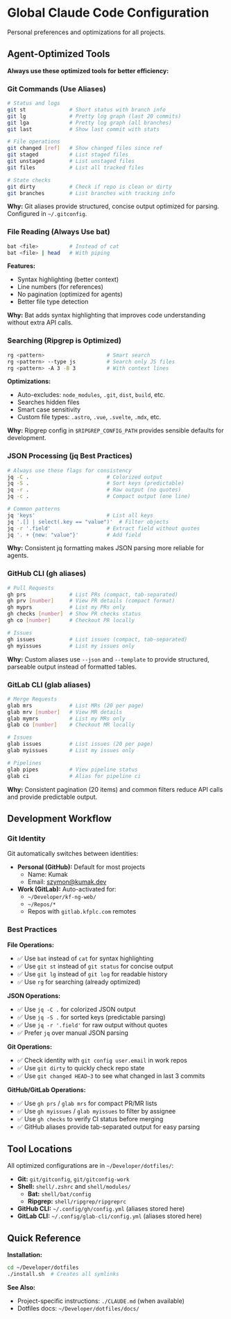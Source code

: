 # Global Claude Code Configuration

Personal preferences and optimizations for all projects.

## Agent-Optimized Tools

**Always use these optimized tools for better efficiency:**

### Git Commands (Use Aliases)
```bash
# Status and logs
git st              # Short status with branch info
git lg              # Pretty log graph (last 20 commits)
git lga             # Pretty log graph (all branches)
git last            # Show last commit with stats

# File operations
git changed [ref]   # Show changed files since ref
git staged          # List staged files
git unstaged        # List unstaged files
git files           # List all tracked files

# State checks
git dirty           # Check if repo is clean or dirty
git branches        # List branches with tracking info
```

**Why:** Git aliases provide structured, concise output optimized for parsing. Configured in `~/.gitconfig`.

### File Reading (Always Use bat)
```bash
bat <file>          # Instead of cat
bat <file> | head   # With piping
```

**Features:**
- Syntax highlighting (better context)
- Line numbers (for references)
- No pagination (optimized for agents)
- Better file type detection

**Why:** Bat adds syntax highlighting that improves code understanding without extra API calls.

### Searching (Ripgrep is Optimized)
```bash
rg <pattern>                    # Smart search
rg <pattern> --type js          # Search only JS files
rg <pattern> -A 3 -B 3          # With context lines
```

**Optimizations:**
- Auto-excludes: `node_modules`, `.git`, `dist`, `build`, etc.
- Searches hidden files
- Smart case sensitivity
- Custom file types: `.astro`, `.vue`, `.svelte`, `.mdx`, etc.

**Why:** Ripgrep config in `$RIPGREP_CONFIG_PATH` provides sensible defaults for development.

### JSON Processing (jq Best Practices)
```bash
# Always use these flags for consistency
jq -C .                         # Colorized output
jq -S .                         # Sort keys (predictable)
jq -r .                         # Raw output (no quotes)
jq -c .                         # Compact output (one line)

# Common patterns
jq 'keys'                       # List all keys
jq '.[] | select(.key == "value")'  # Filter objects
jq -r '.field'                  # Extract field without quotes
jq '. + {new: "value"}'         # Add field
```

**Why:** Consistent jq formatting makes JSON parsing more reliable for agents.

### GitHub CLI (gh aliases)
```bash
# Pull Requests
gh prs              # List PRs (compact, tab-separated)
gh prv [number]     # View PR details (compact format)
gh myprs            # List my PRs only
gh checks [number]  # Show PR checks status
gh co [number]      # Checkout PR locally

# Issues
gh issues           # List issues (compact, tab-separated)
gh myissues         # List my issues only
```

**Why:** Custom aliases use `--json` and `--template` to provide structured, parseable output instead of formatted tables.

### GitLab CLI (glab aliases)
```bash
# Merge Requests
glab mrs            # List MRs (20 per page)
glab mrv [number]   # View MR details
glab mymrs          # List my MRs only
glab co [number]    # Checkout MR locally

# Issues
glab issues         # List issues (20 per page)
glab myissues       # List my issues only

# Pipelines
glab pipes          # View pipeline status
glab ci             # Alias for pipeline ci
```

**Why:** Consistent pagination (20 items) and common filters reduce API calls and provide predictable output.

## Development Workflow

### Git Identity
Git automatically switches between identities:
- **Personal (GitHub):** Default for most projects
  - Name: Kumak
  - Email: szymon@kumak.dev
- **Work (GitLab):** Auto-activated for:
  - `~/Developer/kf-ng-web/`
  - `~/Repos/*`
  - Repos with `gitlab.kfplc.com` remotes

### Best Practices

**File Operations:**
- ✅ Use `bat` instead of `cat` for syntax highlighting
- ✅ Use `git st` instead of `git status` for concise output
- ✅ Use `git lg` instead of `git log` for readable history
- ✅ Use `rg` for searching (already optimized)

**JSON Operations:**
- ✅ Use `jq -C .` for colorized JSON output
- ✅ Use `jq -S .` for sorted keys (predictable parsing)
- ✅ Use `jq -r '.field'` for raw output without quotes
- ✅ Prefer `jq` over manual JSON parsing

**Git Operations:**
- ✅ Check identity with `git config user.email` in work repos
- ✅ Use `git dirty` to quickly check repo state
- ✅ Use `git changed HEAD~3` to see what changed in last 3 commits

**GitHub/GitLab Operations:**
- ✅ Use `gh prs` / `glab mrs` for compact PR/MR lists
- ✅ Use `gh myissues` / `glab myissues` to filter by assignee
- ✅ Use `gh checks` to verify CI status before merging
- ✅ GitHub aliases provide tab-separated output for easy parsing

## Tool Locations

All optimized configurations are in `~/Developer/dotfiles/`:
- **Git:** `git/gitconfig`, `git/gitconfig-work`
- **Shell:** `shell/.zshrc` and `shell/modules/`
  - **Bat:** `shell/bat/config`
  - **Ripgrep:** `shell/ripgrep/ripgreprc`
- **GitHub CLI:** `~/.config/gh/config.yml` (aliases stored here)
- **GitLab CLI:** `~/.config/glab-cli/config.yml` (aliases stored here)

## Quick Reference

**Installation:**
```bash
cd ~/Developer/dotfiles
./install.sh  # Creates all symlinks
```

**See Also:**
- Project-specific instructions: `./CLAUDE.md` (when available)
- Dotfiles docs: `~/Developer/dotfiles/docs/`
